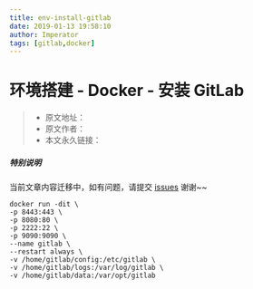 ```yaml
---
title: env-install-gitlab
date: 2019-01-13 19:58:10
author: Imperator
tags: [gitlab,docker]
---
```


#  环境搭建 - Docker - 安装 GitLab

> * 原文地址：[]()
> * 原文作者：[]()
> * 本文永久链接：[]()

##### **特别说明**

当前文章内容迁移中，如有问题，请提交 [issues](https://github.com/Starrier/starrier.github.io/issues) 谢谢~~

```shell script
docker run -dit \
-p 8443:443 \
-p 8080:80 \
-p 2222:22 \
-p 9090:9090 \
--name gitlab \
--restart always \
-v /home/gitlab/config:/etc/gitlab \
-v /home/gitlab/logs:/var/log/gitlab \
-v /home/gitlab/data:/var/opt/gitlab 
```

